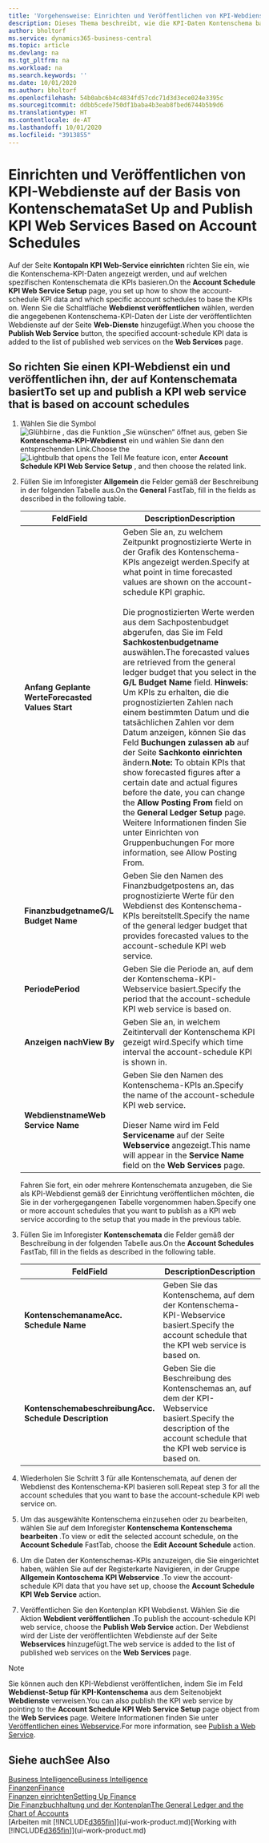 ```yaml
---
title: 'Vorgehensweise: Einrichten und Veröffentlichen von KPI-Webdienste auf der Basis von Kontenschemata  | Microsoft Docs'
description: Dieses Thema beschreibt, wie die KPI-Daten Kontenschema basierend auf bestimmte Kontenschemata angezeigt werden.
author: bholtorf
ms.service: dynamics365-business-central
ms.topic: article
ms.devlang: na
ms.tgt_pltfrm: na
ms.workload: na
ms.search.keywords: ''
ms.date: 10/01/2020
ms.author: bholtorf
ms.openlocfilehash: 54b0abc6b4c4834fd57cdc71d3d3ece024e3395c
ms.sourcegitcommit: ddbb5cede750df1baba4b3eab8fbed6744b5b9d6
ms.translationtype: HT
ms.contentlocale: de-AT
ms.lasthandoff: 10/01/2020
ms.locfileid: "3913855"
---
```

# <a name="set-up-and-publish-kpi-web-services-based-on-account-schedules"></a><span data-ttu-id="6da00-103">Einrichten und Veröffentlichen von KPI-Webdienste auf der Basis von Kontenschemata</span><span class="sxs-lookup"><span data-stu-id="6da00-103">Set Up and Publish KPI Web Services Based on Account Schedules</span></span>
<span data-ttu-id="6da00-104">Auf der Seite **Kontopaln KPI Web-Service einrichten** richten Sie ein, wie die Kontenschema-KPI-Daten angezeigt werden, und auf welchen spezifischen Kontenschemata die KPIs basieren.</span><span class="sxs-lookup"><span data-stu-id="6da00-104">On the **Account Schedule KPI Web Service Setup** page, you set up how to show the account-schedule KPI data and which specific account schedules to base the KPIs on.</span></span> <span data-ttu-id="6da00-105">Wenn Sie die Schaltfläche **Webdienst veröffentlichen** wählen, werden die angegebenen Kontenschema-KPI-Daten der Liste der veröffentlichten Webdienste auf der Seite **Web-Dienste** hinzugefügt.</span><span class="sxs-lookup"><span data-stu-id="6da00-105">When you choose the **Publish Web Service** button, the specified account-schedule KPI data is added to the list of published web services on the **Web Services** page.</span></span>  

## <a name="to-set-up-and-publish-a-kpi-web-service-that-is-based-on-account-schedules"></a><span data-ttu-id="6da00-106">So richten Sie einen KPI-Webdienst ein und veröffentlichen ihn, der auf Kontenschemata basiert</span><span class="sxs-lookup"><span data-stu-id="6da00-106">To set up and publish a KPI web service that is based on account schedules</span></span>  
1.  <span data-ttu-id="6da00-107">Wählen Sie die Symbol ![Glühbirne , das die Funktion „Sie wünschen“ öffnet](media/ui-search/search_small.png "Tell Me-Funktion") aus, geben Sie **Kontenschema-KPI-Webdienst** ein und wählen Sie dann den entsprechenden Link.</span><span class="sxs-lookup"><span data-stu-id="6da00-107">Choose the ![Lightbulb that opens the Tell Me feature](media/ui-search/search_small.png "Tell me what you want to do") icon, enter **Account Schedule KPI Web Service Setup** , and then choose the related link.</span></span>  
2.  <span data-ttu-id="6da00-108">Füllen Sie im Inforegister **Allgemein** die Felder gemäß der Beschreibung in der folgenden Tabelle aus.</span><span class="sxs-lookup"><span data-stu-id="6da00-108">On the **General** FastTab, fill in the fields as described in the following table.</span></span>  

    |<span data-ttu-id="6da00-109">Feld</span><span class="sxs-lookup"><span data-stu-id="6da00-109">Field</span></span>|<span data-ttu-id="6da00-110">Description</span><span class="sxs-lookup"><span data-stu-id="6da00-110">Description</span></span>|  
    |---------------------------------|---------------------------------------|  
    |<span data-ttu-id="6da00-111">**Anfang Geplante Werte**</span><span class="sxs-lookup"><span data-stu-id="6da00-111">**Forecasted Values Start**</span></span>|<span data-ttu-id="6da00-112">Geben Sie an, zu welchem Zeitpunkt prognostizierte Werte in der Grafik des Kontenschema-KPIs angezeigt werden.</span><span class="sxs-lookup"><span data-stu-id="6da00-112">Specify at what point in time forecasted values are shown on the account-schedule KPI graphic.</span></span><br /><br /> <span data-ttu-id="6da00-113">Die prognostizierten Werte werden aus dem Sachpostenbudget abgerufen, das Sie im Feld **Sachkostenbudgetname** auswählen.</span><span class="sxs-lookup"><span data-stu-id="6da00-113">The forecasted values are retrieved from the general ledger budget that you select in the **G/L Budget Name** field.</span></span> <span data-ttu-id="6da00-114">**Hinweis:**  Um KPIs zu erhalten, die die prognostizierten Zahlen nach einem bestimmten Datum und die tatsächlichen Zahlen vor dem Datum anzeigen, können Sie das Feld **Buchungen zulassen ab** auf der Seite **Sachkonto einrichten** ändern.</span><span class="sxs-lookup"><span data-stu-id="6da00-114">**Note:**  To obtain KPIs that show forecasted figures after a certain date and actual figures before the date, you can change the **Allow Posting From** field on the **General Ledger Setup** page.</span></span> <span data-ttu-id="6da00-115">Weitere Informationen finden Sie unter Einrichten von Gruppenbuchungen </span><span class="sxs-lookup"><span data-stu-id="6da00-115">For more information, see Allow Posting From.</span></span>|  
    |<span data-ttu-id="6da00-116">**Finanzbudgetname**</span><span class="sxs-lookup"><span data-stu-id="6da00-116">**G/L Budget Name**</span></span>|<span data-ttu-id="6da00-117">Geben Sie den Namen des Finanzbudgetpostens an, das prognostizierte Werte für den Webdienst des Kontenschema-KPIs bereitstellt.</span><span class="sxs-lookup"><span data-stu-id="6da00-117">Specify the name of the general ledger budget that provides forecasted values to the account-schedule KPI web service.</span></span>|  
    |<span data-ttu-id="6da00-118">**Periode**</span><span class="sxs-lookup"><span data-stu-id="6da00-118">**Period**</span></span>|<span data-ttu-id="6da00-119">Geben Sie die Periode an, auf dem der Kontenschema-KPI-Webservice basiert.</span><span class="sxs-lookup"><span data-stu-id="6da00-119">Specify the period that the account-schedule KPI web service is based on.</span></span>|  
    |<span data-ttu-id="6da00-120">**Anzeigen nach**</span><span class="sxs-lookup"><span data-stu-id="6da00-120">**View By**</span></span>|<span data-ttu-id="6da00-121">Geben Sie an, in welchem Zeitintervall der Kontenschema KPI gezeigt wird.</span><span class="sxs-lookup"><span data-stu-id="6da00-121">Specify which time interval the account-schedule KPI is shown in.</span></span>|  
    |<span data-ttu-id="6da00-122">**Webdienstname**</span><span class="sxs-lookup"><span data-stu-id="6da00-122">**Web Service Name**</span></span>|<span data-ttu-id="6da00-123">Geben Sie den Namen des Kontenschema-KPIs an.</span><span class="sxs-lookup"><span data-stu-id="6da00-123">Specify the name of the account-schedule KPI web service.</span></span><br /><br /> <span data-ttu-id="6da00-124">Dieser Name wird im Feld **Servicename** auf der Seite **Webservice** angezeigt.</span><span class="sxs-lookup"><span data-stu-id="6da00-124">This name will appear in the **Service Name** field on the **Web Services** page.</span></span>|  

    <span data-ttu-id="6da00-125">Fahren Sie fort, ein oder mehrere Kontenschemata anzugeben, die Sie als KPI-Webdienst gemäß der Einrichtung veröffentlichen möchten, die Sie in der vorhergegangenen Tabelle vorgenommen haben.</span><span class="sxs-lookup"><span data-stu-id="6da00-125">Specify one or more account schedules that you want to publish as a KPI web service according to the setup that you made in the previous table.</span></span>  

3.  <span data-ttu-id="6da00-126">Füllen Sie im Inforegister **Kontenschemata** die Felder gemäß der Beschreibung in der folgenden Tabelle aus.</span><span class="sxs-lookup"><span data-stu-id="6da00-126">On the **Account Schedules** FastTab, fill in the fields as described in the following table.</span></span>  

    |<span data-ttu-id="6da00-127">Feld</span><span class="sxs-lookup"><span data-stu-id="6da00-127">Field</span></span>|<span data-ttu-id="6da00-128">Description</span><span class="sxs-lookup"><span data-stu-id="6da00-128">Description</span></span>|  
    |---------------------------------|---------------------------------------|  
    |<span data-ttu-id="6da00-129">**Kontenschemaname**</span><span class="sxs-lookup"><span data-stu-id="6da00-129">**Acc. Schedule Name**</span></span>|<span data-ttu-id="6da00-130">Geben Sie das Kontenschema, auf dem der Kontenschema-KPI-Webservice basiert.</span><span class="sxs-lookup"><span data-stu-id="6da00-130">Specify the account schedule that the KPI web service is based on.</span></span>|  
    |<span data-ttu-id="6da00-131">**Kontenschemabeschreibung**</span><span class="sxs-lookup"><span data-stu-id="6da00-131">**Acc. Schedule Description**</span></span>|<span data-ttu-id="6da00-132">Geben Sie die Beschreibung des Kontenschemas an, auf dem der KPI-Webservice basiert.</span><span class="sxs-lookup"><span data-stu-id="6da00-132">Specify the description of the account schedule that the KPI web service is based on.</span></span>|  

4.  <span data-ttu-id="6da00-133">Wiederholen Sie Schritt 3 für alle Kontenschemata, auf denen der Webdienst des Kontenschema-KPI basieren soll.</span><span class="sxs-lookup"><span data-stu-id="6da00-133">Repeat step 3 for all the account schedules that you want to base the account-schedule KPI web service on.</span></span>  
5.  <span data-ttu-id="6da00-134">Um das ausgewählte Kontenschema einzusehen oder zu bearbeiten, wählen Sie auf dem Inforegister **Kontenschema** **Kontenschema bearbeiten** .</span><span class="sxs-lookup"><span data-stu-id="6da00-134">To view or edit the selected account schedule, on the **Account Schedule** FastTab, choose the **Edit Account Schedule** action.</span></span>  
6.  <span data-ttu-id="6da00-135">Um die Daten der Kontenschemas-KPIs anzuzeigen, die Sie eingerichtet haben, wählen Sie auf der Registerkarte Navigieren, in der Gruppe **Allgemein Kontoschema KPI Webservice** .</span><span class="sxs-lookup"><span data-stu-id="6da00-135">To view the account-schedule KPI data that you have set up, choose the **Account Schedule KPI Web Service** action.</span></span>  
7.  <span data-ttu-id="6da00-136">Veröffentlichen Sie den Kontenplan KPI  Webdienst. Wählen Sie die Aktion **Webdient veröffentlichen** .</span><span class="sxs-lookup"><span data-stu-id="6da00-136">To publish the account-schedule KPI web service, choose the **Publish Web Service** action.</span></span> <span data-ttu-id="6da00-137">Der Webdienst wird der Liste der veröffentlichten Webdienste auf der Seite **Webservices** hinzugefügt.</span><span class="sxs-lookup"><span data-stu-id="6da00-137">The web service is added to the list of published web services on the **Web Services** page.</span></span>  

> [!NOTE]  
>  <span data-ttu-id="6da00-138">Sie können auch den KPI-Webdienst veröffentlichen, indem Sie im Feld **Webdienst-Setup für KPI-Kontenschema** aus dem Seitenobjekt **Webdienste** verweisen.</span><span class="sxs-lookup"><span data-stu-id="6da00-138">You can also publish the KPI web service by pointing to the **Account Schedule KPI Web Service Setup** page object from the **Web Services** page.</span></span> <span data-ttu-id="6da00-139">Weitere Informationen finden Sie unter [Veröffentlichen eines Webservice](across-how-publish-web-service.md).</span><span class="sxs-lookup"><span data-stu-id="6da00-139">For more information, see [Publish a Web Service](across-how-publish-web-service.md).</span></span>  

## <a name="see-also"></a><span data-ttu-id="6da00-140">Siehe auch</span><span class="sxs-lookup"><span data-stu-id="6da00-140">See Also</span></span>  
[<span data-ttu-id="6da00-141">Business Intelligence</span><span class="sxs-lookup"><span data-stu-id="6da00-141">Business Intelligence</span></span>](bi.md)  
[<span data-ttu-id="6da00-142">Finanzen</span><span class="sxs-lookup"><span data-stu-id="6da00-142">Finance</span></span>](finance.md)  
[<span data-ttu-id="6da00-143">Finanzen einrichten</span><span class="sxs-lookup"><span data-stu-id="6da00-143">Setting Up Finance</span></span>](finance-setup-finance.md)  
[<span data-ttu-id="6da00-144">Die Finanzbuchhaltung und der Kontenplan</span><span class="sxs-lookup"><span data-stu-id="6da00-144">The General Ledger and the Chart of Accounts</span></span>](finance-general-ledger.md)  
<span data-ttu-id="6da00-145">[Arbeiten mit [!INCLUDE[d365fin](includes/d365fin_md.md)]](ui-work-product.md)</span><span class="sxs-lookup"><span data-stu-id="6da00-145">[Working with [!INCLUDE[d365fin](includes/d365fin_md.md)]](ui-work-product.md)</span></span>
